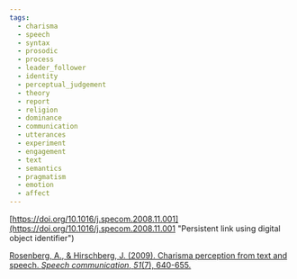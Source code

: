 ```yaml
---
tags:
  - charisma
  - speech
  - syntax
  - prosodic
  - process
  - leader_follower
  - identity
  - perceptual_judgement
  - theory
  - report
  - religion
  - dominance
  - communication
  - utterances
  - experiment
  - engagement
  - text
  - semantics
  - pragmatism
  - emotion
  - affect
---
```

[https://doi.org/10.1016/j.specom.2008.11.001](https://doi.org/10.1016/j.specom.2008.11.001 "Persistent link using digital object identifier")

[Rosenberg, A., & Hirschberg, J. (2009). Charisma perception from text and speech. _Speech communication_, _51_(7), 640-655.](https://pdf.sciencedirectassets.com/271578/1-s2.0-S0167639309X00051/1-s2.0-S0167639308001751/main.pdf?X-Amz-Security-Token=IQoJb3JpZ2luX2VjEOT%2F%2F%2F%2F%2F%2F%2F%2F%2F%2FwEaCXVzLWVhc3QtMSJHMEUCIQCnL5lbgsb048g5lSvT6NljQNYU1DsIl7FJk%2By5NA7ksgIgQJWRxnl4aIoXWDtVoSyFOWA3mbDF8Dh%2FqQn5t%2BKREn4qsgUIfBAFGgwwNTkwMDM1NDY4NjUiDK9ttKeR4%2FzeVlEvhyqPBcl5XEoSgyJPu8u%2FSW9%2FBsBBGjKwAZBWo8j%2FUOVRC8fx2a8NlkEsZQpqBsFOVGz%2FB5SVjGNzHHd%2FXFale3sZ50y%2Bo5iVp%2BnkdkuEeKERU6%2BiezkALDj6H8oOSjTG7oG5l9dMbNYnQBkFKUtkHdyW%2F2OuCv4QSunuUoVjlRnE1igqUKrDvBTE%2Fv1j2Pffbj3lC9ZsiV7s4n%2FAgfbrK9fS46A61Msm%2FydFoZRZntgGT7N2yRLxc0aouzWCJewvq6wPFnpceg2%2Bm0laiHvkQ4qcN2WeKXiKB8Ru7gp3HO8nE1H%2FOGOZkN%2BbUhGUtTqrdpb%2Fn4Fjrv33Xyqbl4h5wvKjAFOBBZkSPNKqID3j22zV6WS1VB4kxO%2B4txEqQDmvGfC1sYZJcDtRUJz4JhZejx1oXJij87npqc1HmN%2FPW3kVGCGu%2BpEI8RBVQywCkdIoX0CvNa58kh32M8tETWlpVgRJc65wLn%2FTvcXOsQpNtrt2fTVMihMD3DWW6xbaSQT19zCuYxfq4h8FTFOUZ0x912kF7E%2FZs3tDxaTQA6iw1NMcarD9fxjXI6mbjEXPzjKcZF9Zg%2BRXuFAIoKDPFI%2Bq4suOsmxSIePMHee9jRBiyABsMlalrhrorbXfqnLtmbr%2BQpZhYttykRz8aKUy9PqjE35A9jhEWuAL5SiuVumWOTTV8%2FpLFFgCUVeApLdKIzDr0wZyMMM%2Ftv%2FGRj5qb19neivWA449Ack%2FZo0VC7GsrE9IrlUkfMtJ2SuuZCABWTAr0Si0ixLrvMLaLDWYBXta56Gpb6f1fOqwO2PxqhTMN8BvIA1lTjG160uhaaLGvF%2BEAETbvxV1FaXwAZwZ2xqCZMEuT2L3Odl4lxoxXFFYzW3Bm2QwgcjzuQY6sQGhkuJ3Nl%2BIohz7JGaxkzQX5GuphKVhUyNHZtBRnIjhM6k6p%2FdLL1WTOe1VBumMYEPxknvgep76PsdUTQSJ6T4FTl0%2FUjNTadWw%2Fz7AeKXA20LPyJ%2FYh5jV%2BGcSSfRZ8KJvdWT%2FW5cPgyuJtM7H6e0ZbTeOyjqxb%2B5CDYqMQj3%2BvdGR4glPJ%2F98OGEg%2Fm8zAcZOIw8UR5IsL4LSWeUImlutAVxnvWmaGJZYGp3pQ%2FVk72I%3D&X-Amz-Algorithm=AWS4-HMAC-SHA256&X-Amz-Date=20241119T201245Z&X-Amz-SignedHeaders=host&X-Amz-Expires=300&X-Amz-Credential=ASIAQ3PHCVTYW7IA2B2B%2F20241119%2Fus-east-1%2Fs3%2Faws4_request&X-Amz-Signature=56ca2b30488a3f51720525a31e0c0f5a25071e51704414ae74207681645f0379&hash=387ec01290c16a4e3e40de6afa18a4a8f4668a9b50461d1c28cc0670c34d435e&host=68042c943591013ac2b2430a89b270f6af2c76d8dfd086a07176afe7c76c2c61&pii=S0167639308001751&tid=spdf-320e8091-b132-48bd-9f0e-8c33154fec28&sid=07d5b93b40a8794c6d8aaad799b3588e4692gxrqa&type=client&tsoh=d3d3LnNjaWVuY2VkaXJlY3QuY29t&ua=13135e0153500b075606&rr=8e52db5e1ba4a6eb&cc=us)